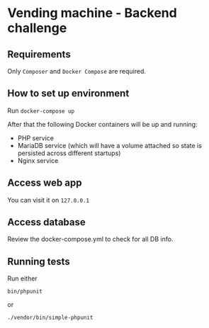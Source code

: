 Vending machine - Backend challenge
===================================

## Requirements

Only `Composer` and `Docker Compose` are required.

## How to set up environment

Run `docker-compose up`

After that the following Docker containers will be up and running:

- PHP service
- MariaDB service (which will have a volume attached so state is persisted across different startups)
- Nginx service

## Access web app

You can visit it on `127.0.0.1`

## Access database

Review the docker-compose.yml to check for all DB info.

## Running tests

Run either
```
bin/phpunit
```
or
```
./vendor/bin/simple-phpunit
```
